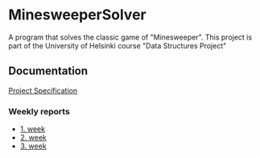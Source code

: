 # MinesweeperSolver
A program that solves the classic game of "Minesweeper". 
This project is part of the University of Helsinki course "Data Structures Project"

## Documentation

[Project Specification](https://github.com/Antsax/MinesweeperSolver/blob/master/documentation/project_specification.md)

### Weekly reports

* [1. week](https://github.com/Antsax/MinesweeperSolver/blob/master/documentation/weeklyReports/weeklyReport1.md)
* [2. week](https://github.com/Antsax/MinesweeperSolver/blob/master/documentation/weeklyReports/weeklyReport2.md)
* [3. week](https://github.com/Antsax/MinesweeperSolver/blob/master/documentation/weeklyReports/weeklyReport3.md)